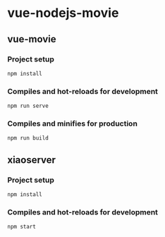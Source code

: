 # vue-nodejs-movie
## vue-movie
### Project setup
```
npm install
```

### Compiles and hot-reloads for development
```
npm run serve
```

### Compiles and minifies for production
```
npm run build
```

## xiaoserver
### Project setup
```
npm install
```

### Compiles and hot-reloads for development
```
npm start
```

